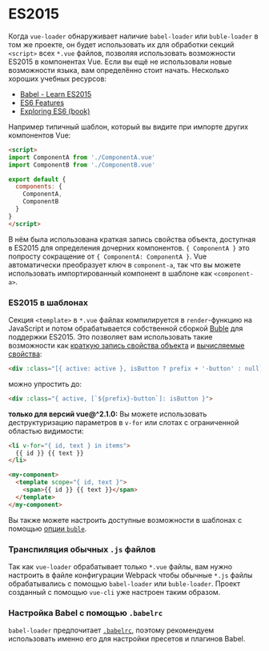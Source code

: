# ES2015

Когда `vue-loader` обнаруживает наличие `babel-loader` или `buble-loader` в том же проекте, он будет использовать их для обработки секций `<script>` всех `*.vue` файлов, позволяя использовать возможности ES2015 в компонентах Vue. Если вы ещё не использовали новые возможности языка, вам определённо стоит начать. Несколько хороших учебных ресурсов:

- [Babel - Learn ES2015](https://babeljs.io/docs/learn-es2015/)
- [ES6 Features](https://github.com/lukehoban/es6features)
- [Exploring ES6 (book)](https://leanpub.com/exploring-es6)

Например типичный шаблон, который вы видите при импорте других компонентов Vue:

``` html
<script>
import ComponentA from './ComponentA.vue'
import ComponentB from './ComponentB.vue'

export default {
  components: {
    ComponentA,
    ComponentB
  }
}
</script>
```

В нём была использована краткая запись свойства объекта, доступная в ES2015 для определения дочерних компонентов. `{ ComponentA }` это попросту сокращение от `{ ComponentA: ComponentA }`. Vue автоматически преобразует ключ в `component-a`, так что вы можете использовать импортированный компонент в шаблоне как `<component-a>`.

### ES2015 в шаблонах

Секция `<template>` в `*.vue` файлах компилируется в `render`-функцию на JavaScript и потом обрабатывается собственной сборкой [Buble](https://buble.surge.sh/guide/) для поддержки ES2015. Это позволяет вам использовать такие возможности как [краткую запись свойства объекта](https://buble.surge.sh/guide/#object-shorthand-methods-and-properties-transforms-concisemethodproperty-) и [вычисляемые свойства](https://buble.surge.sh/guide/#computed-properties-transforms-computedproperty-):

``` html
<div :class="[{ active: active }, isButton ? prefix + '-button' : null]">
```

можно упростить до:

``` html
<div :class="{ active, [`${prefix}-button`]: isButton }">
```

**только для версий vue@^2.1.0:** Вы можете использовать деструктуризацию параметров в `v-for` или слотах с ограниченной областью видимости:

``` html
<li v-for="{ id, text } in items">
  {{ id }} {{ text }}
</li>
```

``` html
<my-component>
  <template scope="{ id, text }">
    <span>{{ id }} {{ text }}</span>
  </template>
</my-component>
```

Вы также можете настроить доступные возможности в шаблонах с помощью [опции `buble`](../options.md#buble).

### Транспиляция обычных `.js` файлов

Так как `vue-loader` обрабатывает только `*.vue` файлы, вам нужно настроить в файле конфигурации Webpack чтобы обычные `*.js` файлы обрабатывались с помощью `babel-loader` или `buble-loader`. Проект созданный с помощью `vue-cli` уже настроен таким образом.

### Настройка Babel с помощью `.babelrc`

`babel-loader` предпочитает [`.babelrc`](https://babeljs.io/docs/usage/babelrc/), поэтому рекомендуем использовать именно его для настройки пресетов и плагинов Babel.
